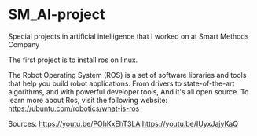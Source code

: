 # SM_AI-project
Special projects in artificial intelligence that I worked on at Smart Methods Company


The first project is to install ros on linux.

The Robot Operating System (ROS) is a set of software libraries and tools that help you build robot applications. From drivers to state-of-the-art algorithms, and with powerful developer tools,  And it's all open source.
To learn more about Ros, visit the following website:
https://ubuntu.com/robotics/what-is-ros

Sources:
https://youtu.be/POhKxEhT3LA
https://youtu.be/IUyxJajyKaQ
